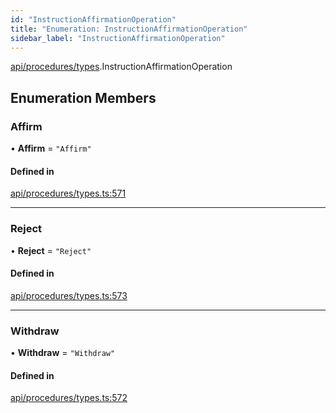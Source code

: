 ```yaml
---
id: "InstructionAffirmationOperation"
title: "Enumeration: InstructionAffirmationOperation"
sidebar_label: "InstructionAffirmationOperation"
---
```


[api/procedures/types](../../../../../modules/API/Procedures/Types/Types.md).InstructionAffirmationOperation

## Enumeration Members

### Affirm

• **Affirm** = ``"Affirm"``

#### Defined in

[api/procedures/types.ts:571](https://github.com/PolymeshAssociation/polymesh-sdk/blob/daafaa68f/src/api/procedures/types.ts#L571)

___

### Reject

• **Reject** = ``"Reject"``

#### Defined in

[api/procedures/types.ts:573](https://github.com/PolymeshAssociation/polymesh-sdk/blob/daafaa68f/src/api/procedures/types.ts#L573)

___

### Withdraw

• **Withdraw** = ``"Withdraw"``

#### Defined in

[api/procedures/types.ts:572](https://github.com/PolymeshAssociation/polymesh-sdk/blob/daafaa68f/src/api/procedures/types.ts#L572)
